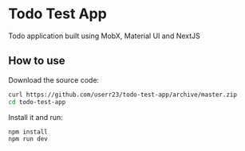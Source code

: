 # Todo Test App

Todo application built using MobX, Material UI and NextJS

## How to use

Download the source code:

```bash
curl https://github.com/userr23/todo-test-app/archive/master.zip
cd todo-test-app
```

Install it and run:

```bash
npm install
npm run dev
```





